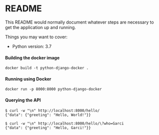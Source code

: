 # README

This README would normally document whatever steps are necessary to get the
application up and running.

Things you may want to cover:

* Python version: 3.7

#### Building the docker image

```
docker build -t python-django-docker .
```

#### Running using Docker

```
docker run -p 8000:8000 python-django-docker
```

#### Querying the API
```
$ curl -w "\n" http://localhost:8000/hello/
{"data": {"greeting": "Hello, World!"}}

$ curl -w "\n" http://localhost:8000/hello/\?who=Garci
{"data": {"greeting": "Hello, Garci!"}}
```
